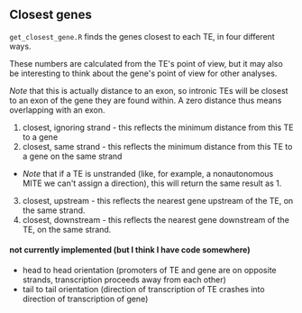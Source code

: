 ## Closest genes

`get_closest_gene.R` finds the genes closest to each TE, in four different ways.

These numbers are calculated from the TE's point of view, but it may also be interesting to think about the gene's point of view for other analyses.

*Note* that this is actually distance to an exon, so intronic TEs will be closest to an exon of the gene they are found within.
A zero distance thus means overlapping with an exon. 

1. closest, ignoring strand - this reflects the minimum distance from this TE to a gene
2. closest, same strand - this reflects the minimum distance from this TE to a gene on the same strand
  - *Note* that if a TE is unstranded (like, for example, a nonautonomous MITE we can't assign a direction), this will return the same result as 1.
3. closest, upstream - this reflects the nearest gene upstream of the TE, on the same strand. 
4. closest, downstream - this reflects the nearest gene downstream of the TE, on the same strand. 


#### not currently implemented (but I think I have code somewhere)
- head to head orientation (promoters of TE and gene are on opposite strands, transcription proceeds away from each other)
- tail to tail orientation (direction of transcription of TE crashes into direction of transcription of gene)
